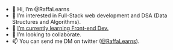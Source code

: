 - 👋 Hi, I’m @RaffaLearns
- 👀 I’m interested in Full-Stack web development and DSA (Data Structures and Algorithms).
- 🌱 [I’m currently learning Front-end Dev.](https://raffalearns.com)
- 💞️ I’m looking to collaborate.
- 📫 You can send me DM on twitter ([@RaffaLearns](https://www.twitter.com/raffalearns)).

<!---
RaffaLearns/RaffaLearns is a ✨ special ✨ repository because its `README.md` (this file) appears on your GitHub profile.
You can click the Preview link to take a look at your changes.
--->
